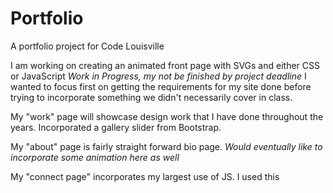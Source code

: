 # Portfolio
A portfolio project for Code Louisville

I am working on creating an animated front page with SVGs and either CSS or JavaScript *Work in Progress, my not be finished by project deadline* I wanted to focus first on getting the requirements for my site done before trying to incorporate something we didn't necessarily cover in class. 

My "work" page will showcase design work that I have done throughout the years.
Incorporated a gallery slider from Bootstrap.

My "about" page is fairly straight forward bio page. *Would eventually like to incorporate some animation here as well*

My "connect page" incorporates my largest use of JS.
I used this 
